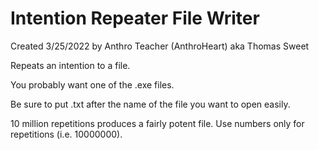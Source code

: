 # Intention Repeater File Writer
Created 3/25/2022 by Anthro Teacher (AnthroHeart) aka Thomas Sweet

Repeats an intention to a file.

You probably want one of the .exe files.

Be sure to put .txt after the name of the file you want to open easily.

10 million repetitions produces a fairly potent file.
Use numbers only for repetitions (i.e. 10000000).
